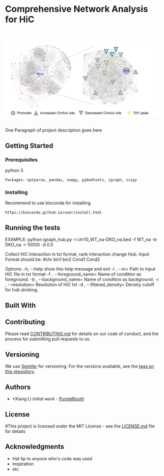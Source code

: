 # Comprehensive Network Analysis for HiC

<br><br>
<img src="image/Hub_Myb.PNG" width="800">
<br><br>


One Paragraph of project description goes here

## Getting Started



### Prerequisites
python 3 

```
Packages: optparse, pandas, numpy, pybedtools, igraph, scipy
```

### Installing

Recommend to use bioconda for installing.

```
https://bioconda.github.io/user/install.html
```


## Running the tests

EXAMPLE: python igraph_hub.py -i chr10_WT_na-DKO_na.bed -f WT_na -b DKO_na -r 10000 -d 0.5

Collect HiC Interaction in txt format, rank interaction change Hub. Input
Format should be: #chr        bin1    bin2    Cond1   Cond2

Options:
  -h, --help            show this help message and exit
  -i <file>, --in=<file>
                        Path to Input HiC file in txt format
  -f <str>, --foreground_name=<str>
                        Name of condition as foreground.
  -b <str>, --background_name=<str>
                        Name of condition as background.
  -r <int>, --resolution=<int>
                        Resolution of HiC txt
  -d <float>, --filtered_density=<float>
                        Density cutoff for hub shriking.



## Built With

## Contributing

Please read [CONTRIBUTING.md](https://gist.github.com/PurpleBooth/b24679402957c63ec426) for details on our code of conduct, and the process for submitting pull requests to us.

## Versioning

We use [SemVer](http://semver.org/) for versioning. For the versions available, see the [tags on this repository](https://github.com/your/project/tags). 

## Authors

* *Xiang Li *Initial work* - [PurpleBooth](https://github.com/PurpleBooth)


## License

#This project is licensed under the MIT License - see the [LICENSE.md](LICENSE.md) file for details

## Acknowledgments

* Hat tip to anyone who's code was used
* Inspiration
* etc

